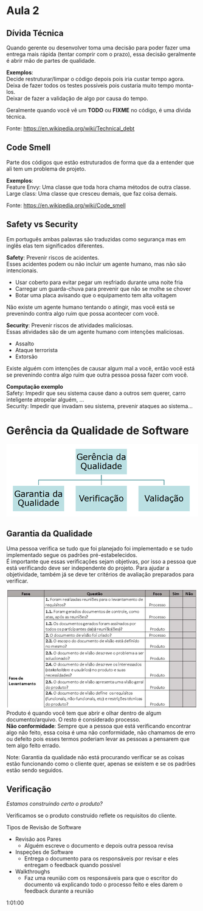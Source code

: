 # Aula 2

## Dívida Técnica
Quando gerente ou desenvolver toma uma decisão para poder fazer uma entrega mais rápida (tentar comprir com o prazo), essa decisão geralmente é abrir mão de partes de qualidade.  

**Exemplos**:  
Decide restruturar/limpar o código depois pois iria custar tempo agora.  
Deixa de fazer todos os testes possíveis pois custaria muito tempo monta-los.  
Deixar de fazer a validação de algo por causa do tempo.  

Geralmente quando você vê um **TODO** ou **FIXME** no código, é uma dívida técnica.  

Fonte: https://en.wikipedia.org/wiki/Technical_debt

## Code Smell
Parte dos códigos que estão estruturados de forma que da a entender que ali tem um problema de projeto.  

**Exemplos**:  
Feature Envy: Uma classe que toda hora chama métodos de outra classe.  
Large class: Uma classe que cresceu demais, que faz coisa demais.  

Fonte: https://en.wikipedia.org/wiki/Code_smell

## Safety vs Security
Em português ambas palavras são traduzidas como segurança mas em inglês elas tem significados diferentes.  

**Safety**: Prevenir riscos de acidentes.  
Esses acidentes podem ou não incluir um agente humano, mas não são intencionais.  
- Usar coberto para evitar pegar um resfriado durante uma noite fria  
- Carregar um guarda-chuva para prevenir que não se molhe se chover  
- Botar uma placa avisando que o equipamento tem alta voltagem  

Não existe um agente humano tentando o atingir, mas você está se prevenindo contra algo ruim que possa acontecer com você.  


**Security**: Prevenir riscos de atividades maliciosas.   
Essas atividades são de um agente humano com intenções maliciosas.  
- Assalto  
- Ataque terrorista  
- Extorsão  

Existe alguém com intenções de causar algum mal a você, então você está se prevenindo contra algo ruim que outra pessoa possa fazer com você.  

**Computação exemplo**  
Safety: Impedir que seu sistema cause dano a outros sem querer, carro inteligente atropelar alguém, ...    
Security: Impedir que invadam seu sistema, prevenir ataques ao sistema...

# Gerência da Qualidade de Software
![Gerência da Qualidade](/Aula-02/gerencia.png)  

## Garantia da Qualidade
Uma pessoa verifica se tudo que foi planejado foi implementado e se tudo implementado segue os padrões pré-estabelecidos.  
É importante que essas verificações sejam objetivas, por isso a pessoa que está verificando deve ser independente do projeto. Para ajudar a objetividade, também já se deve ter critérios de avaliação preparados para verificar.  

![Checklist](/Aula-02/checklist.png)  
Produto é quando você tem que abrir e olhar dentro de algum documento/arquivo.
O resto é considerado processo.  
**Não conformidade**: Sempre que a pessoa que está verificando encontrar algo não feito, essa coisa é uma não conformidade, não chamamos de erro ou defeito pois esses termos poderiam levar as pessoas a pensarem que tem algo feito errado.  

Note: Garantia da qualidade não está procurando verificar se as coisas estão funcionando como o cliente quer, apenas se existem e se os padrões estão sendo seguidos.  


## Verificação
_Estamos construindo certo o produto?_

Verificamos se o produto construido reflete os requisitos do cliente.  

Tipos de Revisão de Software
* Revisão aos Pares
  * Alguém escreve o documento e depois outra pessoa revisa
* Inspeções de Software
  * Entrega o documento para os responsáveis por revisar e eles entregam o feedback quando possivel
* Walkthroughs
  * Faz uma reunião com os responsáveis para que o escritor do documento vá explicando todo o processo feito e eles darem o feedback durante a reunião



1:01:00

